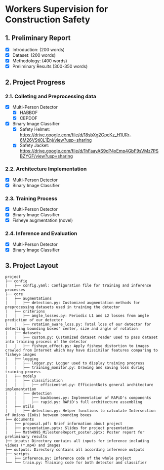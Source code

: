 # Workers Supervision for Construction Safety
## 1. Preliminary Report
- [x] Introduction: (200 words)
- [x] Dataset: (200 words)
- [x] Methodology: (400 words)
- [x] Preliminary Results (300-350 words)
## 2. Project Progress
### 2.1. Colleting and Preprocessing data
- [x] Multi-Person Detector
  - [x] HABBOF
  - [x] CEPDOF
- [x] Binary Image Classifier
  - [x] Safety Helmet: https://drive.google.com/file/d/18sbXg2GpcKz_H1URr-6M26VStj0L1Enj/view?usp=sharing
  - [X] Safety Jacket: https://drive.google.com/file/d/1hFaayAS9cP4xEmp4GbF9sVMz7PSBZYGF/view?usp=sharing
### 2.2. Architecture Implementation
- [x] Multi-Person Detector
- [x] Binary Image Classifier
### 2.3. Training Process
- [x] Multi-Person Detector
- [X] Binary Image Classifier 
- [x] Fisheye augmentation (novel)
### 2.4. Inference and Evaluation
- [X] Multi-Person Detector  
- [X] Binary Image Classifier 
## 3. Project Layout
```
project
├── config
|   ├── config.yaml: Configuration file for training and inference processes
├── core
|   ├── augmentations
|   |   ├── detection.py: Customized augmentation methods for preprocessing datasets used in training the detector  
|   ├── criterions
|   |   ├── angle_losses.py: Periodic L1 and L2 losses from angle prediction of our detector
|   |   ├── rotation_aware_loss.py: Total loss of our detector for detecting bounding boxes' center, size and angle of rotation
|   ├── datasets
|   |   ├── custom.py: Customized dataset reader used to pass dataset into training process of the detector 
|   |   ├── fisheye_effect.py: Apply fisheye distortion to images crawled from Internet which may have dissimilar features comparing to fisheye images
|   ├── logging
|   |   ├── logger.py: Logger used to display training progress
|   |   ├── training_monitor.py: Drawing and saving loss during training process
|   ├── models
|   |   ├── classification
|   |   |   ├── efficientnet.py: EfficientNets general architecture implementation
|   |   ├── detection
|   |   |   ├── backbones.py: Implementation of RAPiD's components
|   |   |   ├── rapid.py: RAPiD's full architecture assembling
|   ├── utils
|   |   ├── detection.py: Helper functions to calculate Intersection of Unions (IoUs) between bounding boxes
├── documents
|   ├── proposal.pdf: Brief information about project
|   ├── presentation.pptx: Slides for project presentation
|   ├── Math4995_MilestoneReport_poster.pptx: Poster report for preliminary results
├── inputs: Directory contains all inputs for inference including videos (*.mp4) and images
├── outputs: Directory contains all according inference outputs
├── scripts
|   ├── inference.py: Inference code of the whole project
└── └── train.py: Training code for both detector and classifier
